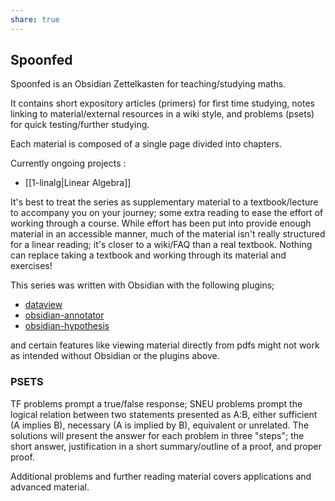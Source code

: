 ```yaml
---
share: true
---
```

## Spoonfed
Spoonfed is an Obsidian Zettelkasten for teaching/studying maths.

It contains short expository articles (primers) for first time studying, notes linking to material/external resources in a wiki style, and problems (psets) for quick testing/further studying.

Each material is composed of a single page divided into chapters.

Currently ongoing projects : 
- [[1-linalg|Linear Algebra]]

It's best to treat the series as supplementary material to a textbook/lecture to accompany you on your journey; some extra reading to ease the effort of working through a course. While effort has been put into provide enough material in an accessible manner, much of the material isn't really structured for a linear reading; it's closer to a wiki/FAQ than a real textbook. Nothing can replace taking a textbook and working through its material and exercises!

This series was written with Obsidian with the following plugins;
- [dataview](https://github.com/blacksmithgu/obsidian-dataview)
- [obsidian-annotator](https://github.com/elias-sundqvist/obsidian-annotator)
- [obsidian-hypothesis](https://github.com/weichenw/obsidian-hypothesis-plugin)

and certain features like viewing material directly from pdfs might not work as intended without Obsidian or the plugins above.

### PSETS
TF problems prompt a true/false response; SNEU problems prompt the logical relation between two statements presented as A:B, either sufficient (A implies B), necessary (A is implied by B), equivalent or unrelated.
The solutions will present the answer for each problem in three "steps"; the short answer, justification in a short summary/outline of a proof, and proper proof.

Additional problems and further reading material covers applications and advanced material.